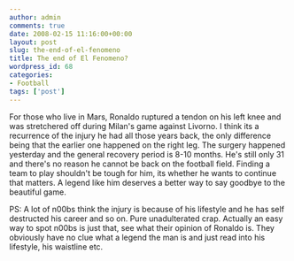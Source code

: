```yaml
---
author: admin
comments: true
date: 2008-02-15 11:16:00+00:00
layout: post
slug: the-end-of-el-fenomeno
title: The end of El Fenomeno?
wordpress_id: 68
categories:
- Football
tags: ['post']
---
```


For those who live in Mars, Ronaldo ruptured a tendon on his left knee and was stretchered off during Milan's game against Livorno. I think its a recurrence of the injury he had all those years back, the only difference being that the earlier one happened on the right leg. The surgery happened yesterday and the general recovery period is 8-10 months. He's still only 31 and there's no reason he cannot be back on the football field. Finding a team to play shouldn't be tough for him, its whether he wants to continue that matters. A legend like him deserves a better way to say goodbye to the beautiful game.

PS: A lot of n00bs think the injury is because of his lifestyle and he has self destructed his career and so on. Pure unadulterated crap. Actually an easy way to spot n00bs is just that, see what their opinion of Ronaldo is. They obviously have no clue what a legend the man is and just read into his lifestyle, his waistline etc.
